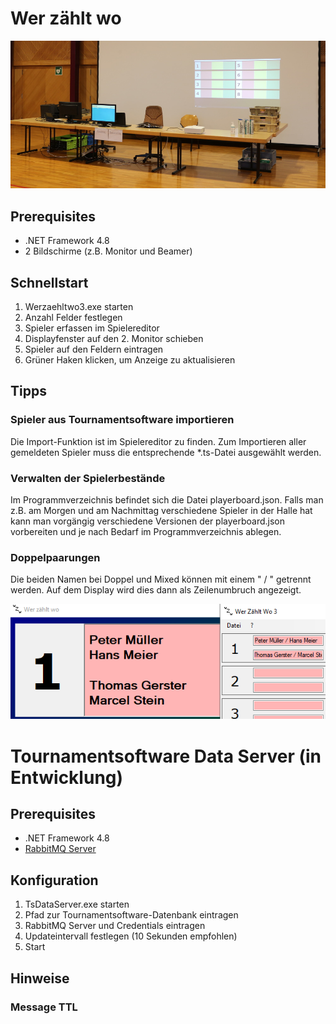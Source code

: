 # Wer zählt wo
![Aufbau](doc/setup.jpg)

## Prerequisites
- .NET Framework 4.8
- 2 Bildschirme (z.B. Monitor und Beamer)

## Schnellstart
1. Werzaehltwo3.exe starten
2. Anzahl Felder festlegen
3. Spieler erfassen im Spielereditor
4. Displayfenster auf den 2. Monitor schieben
5. Spieler auf den Feldern eintragen
6. Grüner Haken klicken, um Anzeige zu aktualisieren

## Tipps
### Spieler aus Tournamentsoftware importieren
Die Import-Funktion ist im Spielereditor zu finden.
Zum Importieren aller gemeldeten Spieler muss die entsprechende *.ts-Datei ausgewählt werden.

### Verwalten der Spielerbestände
Im Programmverzeichnis befindet sich die Datei playerboard.json. Falls man z.B. am Morgen und am Nachmittag verschiedene Spieler in der Halle hat kann man vorgängig verschiedene Versionen der playerboard.json 
vorbereiten und je nach Bedarf im Programmverzeichnis ablegen.

### Doppelpaarungen
Die beiden Namen bei Doppel und Mixed können mit einem " / " getrennt werden. Auf dem Display wird dies dann als Zeilenumbruch angezeigt.

![Doppelpaarungen](doc/slash.png)

# Tournamentsoftware Data Server (in Entwicklung)

## Prerequisites
- .NET Framework 4.8
- [RabbitMQ Server](https://www.rabbitmq.com/)

## Konfiguration
1. TsDataServer.exe starten
2. Pfad zur Tournamentsoftware-Datenbank eintragen
3. RabbitMQ Server und Credentials eintragen
4. Updateintervall festlegen (10 Sekunden empfohlen)
5. Start

## Hinweise

### Message TTL
